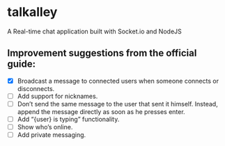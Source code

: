 # talkalley
A Real-time chat application built with Socket.io and NodeJS

## Improvement suggestions from the official guide:

- [x] Broadcast a message to connected users when someone connects or disconnects.
- [ ] Add support for nicknames.
- [ ] Don’t send the same message to the user that sent it himself. Instead, append the message directly as soon as he presses enter.
- [ ] Add “{user} is typing” functionality.
- [ ] Show who’s online.
- [ ] Add private messaging.
